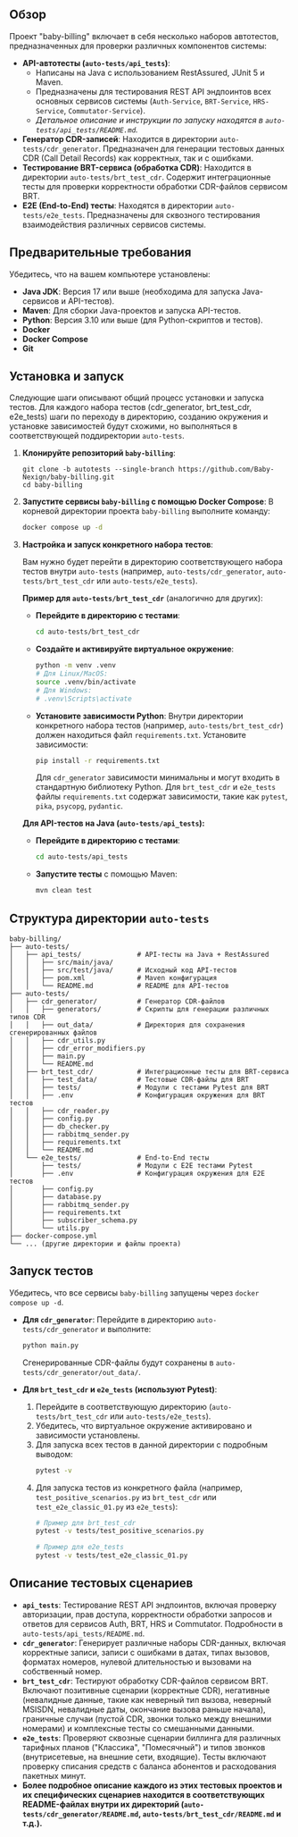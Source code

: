 ## Обзор

Проект "baby-billing" включает в себя несколько наборов автотестов, предназначенных для проверки различных компонентов системы:
* **API-автотесты (`auto-tests/api_tests`)**:
    * Написаны на Java с использованием RestAssured, JUnit 5 и Maven.
    * Предназначены для тестирования REST API эндпоинтов всех основных сервисов системы (`Auth-Service`, `BRT-Service`, `HRS-Service`, `Commutator-Service`).
    * _Детальное описание и инструкции по запуску находятся в `auto-tests/api_tests/README.md`._
* **Генератор CDR-записей**: Находится в директории `auto-tests/cdr_generator`. Предназначен для генерации тестовых данных CDR (Call Detail Records) как корректных, так и с ошибками.
* **Тестирование BRT-сервиса (обработка CDR)**: Находится в директории `auto-tests/brt_test_cdr`. Содержит интеграционные тесты для проверки корректности обработки CDR-файлов сервисом BRT. 
* **E2E (End-to-End) тесты**: Находятся в директории `auto-tests/e2e_tests`. Предназначены для сквозного тестирования взаимодействия различных сервисов системы.

## Предварительные требования

Убедитесь, что на вашем компьютере установлены:

* **Java JDK**: Версия 17 или выше (необходима для запуска Java-сервисов и API-тестов).
* **Maven**: Для сборки Java-проектов и запуска API-тестов.
* **Python**: Версия 3.10 или выше (для Python-скриптов и тестов).
* **Docker**
* **Docker Compose**
* **Git**
## Установка и запуск

Следующие шаги описывают общий процесс установки и запуска тестов. Для каждого набора тестов (cdr_generator, brt_test_cdr, e2e_tests) шаги по переходу в директорию, созданию окружения и установке зависимостей будут схожими, но выполняться в соответствующей поддиректории `auto-tests`.

1.  **Клонируйте репозиторий `baby-billing`**:
    ```
    git clone -b autotests --single-branch https://github.com/Baby-Nexign/baby-billing.git
    cd baby-billing
    ```

3.  **Запустите сервисы `baby-billing` с помощью Docker Compose**:
    В корневой директории проекта `baby-billing` выполните команду:
    ```bash
    docker compose up -d
    ```
4.  **Настройка и запуск конкретного набора тестов**:

    Вам нужно будет перейти в директорию соответствующего набора тестов внутри `auto-tests` (например, `auto-tests/cdr_generator`, `auto-tests/brt_test_cdr` или `auto-tests/e2e_tests`).

    **Пример для `auto-tests/brt_test_cdr`** (аналогично для других):

    * **Перейдите в директорию с тестами**:
        ```bash
        cd auto-tests/brt_test_cdr
        ```

    * **Создайте и активируйте виртуальное окружение**:
        ```bash
        python -m venv .venv
        # Для Linux/MacOS:
        source .venv/bin/activate
        # Для Windows:
        # .venv\Scripts\activate
        ```
       

    * **Установите зависимости Python**:
        Внутри директории конкретного набора тестов (например, `auto-tests/brt_test_cdr`) должен находиться файл `requirements.txt`. Установите зависимости:
        ```bash
        pip install -r requirements.txt
        ```
       
        Для `cdr_generator` зависимости минимальны и могут входить в стандартную библиотеку Python.
        Для `brt_test_cdr` и `e2e_tests` файлы `requirements.txt` содержат зависимости, такие как `pytest`, `pika`, `psycopg`, `pydantic`.


    **Для API-тестов на Java (`auto-tests/api_tests`):**
    
    * **Перейдите в директорию с тестами**:
      
        ```bash
        cd auto-tests/api_tests
        ```
    * **Запустите тесты** с помощью Maven:
      
        ```bash
        mvn clean test
        ```

## Структура директории `auto-tests`

```
baby-billing/
├── auto-tests/
│   ├── api_tests/              # API-тесты на Java + RestAssured
│   │   ├── src/main/java/      
│   │   ├── src/test/java/      # Исходный код API-тестов
│   │   ├── pom.xml             # Maven конфигурация
│   │   └── README.md           # README для API-тестов
├── auto-tests/
│   ├── cdr_generator/          # Генератор CDR-файлов
│   │   ├── generators/         # Скрипты для генерации различных типов CDR
│   │   ├── out_data/           # Директория для сохранения сгенерированных файлов
│   │   ├── cdr_utils.py
│   │   ├── cdr_error_modifiers.py
│   │   ├── main.py
│   │   └── README.md
│   ├── brt_test_cdr/           # Интеграционные тесты для BRT-сервиса
│   │   ├── test_data/          # Тестовые CDR-файлы для BRT
│   │   ├── tests/              # Модули с тестами Pytest для BRT
│   │   ├── .env                # Конфигурация окружения для BRT тестов
│   │   ├── cdr_reader.py
│   │   ├── config.py
│   │   ├── db_checker.py
│   │   ├── rabbitmq_sender.py
│   │   ├── requirements.txt
│   │   └── README.md
│   └── e2e_tests/              # End-to-End тесты
│       ├── tests/              # Модули с E2E тестами Pytest
│       ├── .env                # Конфигурация окружения для E2E тестов
│       ├── config.py
│       ├── database.py
│       ├── rabbitmq_sender.py
│       ├── requirements.txt
│       ├── subscriber_schema.py
│       └── utils.py
├── docker-compose.yml
└── ... (другие директории и файлы проекта)
```


## Запуск тестов

Убедитесь, что все сервисы `baby-billing` запущены через `docker compose up -d`.

* **Для `cdr_generator`**:
    Перейдите в директорию `auto-tests/cdr_generator` и выполните:
    ```bash
    python main.py
    ```
    Сгенерированные CDR-файлы будут сохранены в `auto-tests/cdr_generator/out_data/`.

* **Для `brt_test_cdr` и `e2e_tests` (используют Pytest)**:
    1.  Перейдите в соответствующую директорию (`auto-tests/brt_test_cdr` или `auto-tests/e2e_tests`).
    2.  Убедитесь, что виртуальное окружение активировано и зависимости установлены.
    3.  Для запуска всех тестов в данной директории с подробным выводом:
        ```bash
        pytest -v
        ```
    4.  Для запуска тестов из конкретного файла (например, `test_positive_scenarios.py` из `brt_test_cdr` или `test_e2e_classic_01.py` из `e2e_tests`):
        ```bash
        # Пример для brt_test_cdr
        pytest -v tests/test_positive_scenarios.py

        # Пример для e2e_tests
        pytest -v tests/test_e2e_classic_01.py
        ```

## Описание тестовых сценариев
* **`api_tests`**: Тестирование REST API эндпоинтов, включая проверку авторизации, прав доступа, корректности обработки запросов и ответов для сервисов Auth, BRT, HRS и Commutator. Подробности в `auto-tests/api_tests/README.md`.
* **`cdr_generator`**: Генерирует различные наборы CDR-данных, включая корректные записи, записи с ошибками в датах, типах вызовов, форматах номеров, нулевой длительностью и вызовами на собственный номер.
* **`brt_test_cdr`**: Тестируют обработку CDR-файлов сервисом BRT. Включают позитивные сценарии (корректные CDR), негативные (невалидные данные, такие как неверный тип вызова, неверный MSISDN, невалидные даты, окончание вызова раньше начала), граничные случаи (пустой CDR, звонки только между внешними номерами) и комплексные тесты со смешанными данными.
* **`e2e_tests`**: Проверяют сквозные сценарии биллинга для различных тарифных планов ("Классика", "Помесячный") и типов звонков (внутрисетевые, на внешние сети, входящие). Тесты включают проверку списания средств с баланса абонентов и расходования пакетных минут.
* **Более подробное описание каждого из этих тестовых проектов и их специфических сценариев находится в соответствующих README-файлах внутри их директорий (`auto-tests/cdr_generator/README.md`, `auto-tests/brt_test_cdr/README.md` и т.д.).**
